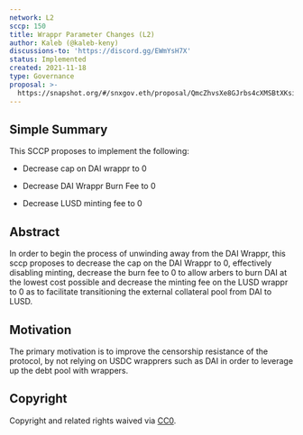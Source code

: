 ```yaml
---
network: L2
sccp: 150
title: Wrappr Parameter Changes (L2)
author: Kaleb (@kaleb-keny)
discussions-to: 'https://discord.gg/EWmYsH7X'
status: Implemented
created: 2021-11-18
type: Governance
proposal: >-
  https://snapshot.org/#/snxgov.eth/proposal/QmcZhvsXe8GJrbs4cXMSBtXKsibwrGcixmCBc7fk5kQ9MM
---
```


## Simple Summary
<!--"If you can't explain it simply, you don't understand it well enough." Provide a simplified and layman-accessible explanation of the SCCP.-->

This SCCP proposes to implement the following:
 
 - Decrease cap on DAI wrappr to 0

 - Decrease DAI Wrappr Burn Fee to 0

 - Decrease LUSD minting fee to 0

## Abstract
<!--A short (~200 word) description of the variable change proposed.-->

In order to begin the process of unwinding away from the DAI Wrappr, this sccp proposes to decrease the cap on the DAI Wrappr to 0, effectively disabling minting, decrease the burn fee to 0 to allow arbers to burn DAI at the lowest cost possible and decrease the minting fee on the LUSD wrappr to 0 as to facilitate transitioning the external collateral pool from DAI to LUSD.

## Motivation
<!--The motivation is critical for SCCPs that want to update variables within Synthetix. It should clearly explain why the existing variable is not incentive aligned. SCCP submissions without sufficient motivation may be rejected outright.-->

The primary motivation is to improve the censorship resistance of the protocol, by not relying on USDC wrapprers such as DAI in order to leverage up the debt pool with wrappers.

## Copyright
Copyright and related rights waived via [CC0](https://creativecommons.org/publicdomain/zero/1.0/).
